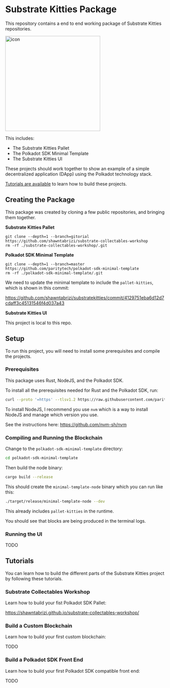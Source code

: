 # Substrate Kitties Package

This repository contains a end to end working package of Substrate Kitties repositories.

<img src="./screenshot.png" alt="icon" width="300">

This includes:

- The Substrate Kitties Pallet
- The Polkadot SDK Minimal Template
- The Substrate Kitties UI

These projects should work together to show an example of a simple decentralized application (DApp) using the Polkadot technology stack.

[Tutorials are available](#tutorials) to learn how to build these projects.

## Creating the Package

This package was created by cloning a few public repositories, and bringing them together.

**Substrate Kitties Pallet**

```
git clone --depth=1 --branch=gitorial https://github.com/shawntabrizi/substrate-collectables-workshop
rm -rf ./substrate-collectables-workshop/.git
```

**Polkadot SDK Minimal Template**

```
git clone --depth=1 --branch=master https://github.com/paritytech/polkadot-sdk-minimal-template
rm -rf ./polkadot-sdk-minimal-template/.git
```

We need to update the minimal template to include the `pallet-kitties`, which is shown in this commit:

https://github.com/shawntabrizi/substratekitties/commit/4129751eba6d12d7cdaff3c45131546f4d037a43

**Substrate Kitties UI**

This project is local to this repo.

## Setup

To run this project, you will need to install some prerequisites and compile the projects.

### Prerequisites

This package uses Rust, NodeJS, and the Polkadot SDK.

To install all the prerequisites needed for Rust and the Polkadot SDK, run:

```sh
curl --proto '=https' --tlsv1.2 https://raw.githubusercontent.com/paritytech/polkadot-sdk/master/scripts/getting-started.sh -sSf | sh
```

To install NodeJS, I recommend you use `nvm` which is a way to install NodeJS and manage which version you use.

See the instructions here: https://github.com/nvm-sh/nvm

### Compiling and Running the Blockchain

Change to the `polkadot-sdk-minimal-template` directory:

```sh
cd polkadot-sdk-minimal-template
```

Then build the node binary:

```sh
cargo build --release
```

This should create the `minimal-template-node` binary which you can run like this:

```sh
./target/release/minimal-template-node --dev
```

This already includes `pallet-kitties` in the runtime.

You should see that blocks are being produced in the terminal logs.

### Running the UI

TODO

## Tutorials

You can learn how to build the different parts of the Substrate Kitties project by following these tutorials.

### Substrate Collectables Workshop

Learn how to build your fist Polkadot SDK Pallet:

https://shawntabrizi.github.io/substrate-collectables-workshop/

### Build a Custom Blockchain

Learn how to build your first custom blockchain:

TODO

### Build a Polkadot SDK Front End

Learn how to build your first Polkadot SDK compatible front end:

TODO
